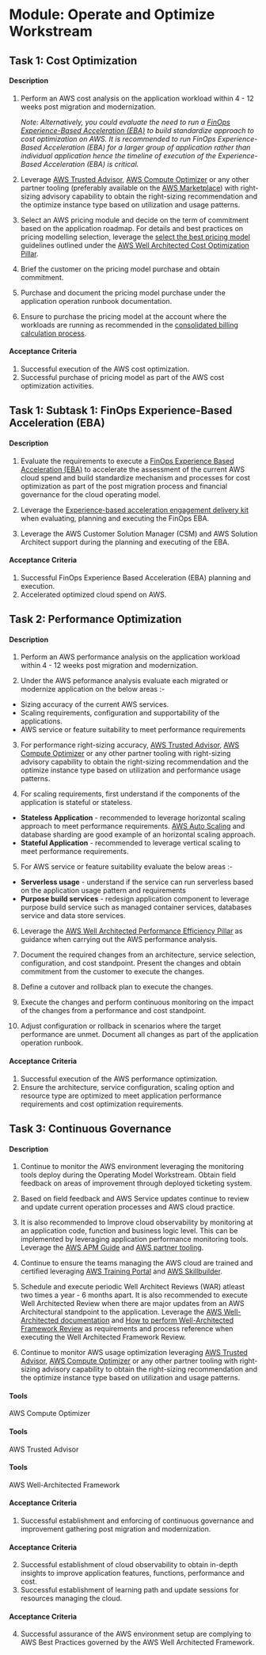 
# Module: Operate and Optimize Workstream
## Task 1: Cost Optimization
#### Description
1. Perform an AWS cost analysis on the  application workload within 4 - 12 weeks post migration and modernization.

	*Note: Alternatively,  you could evaluate the need to run a [FinOps Experience-Based Acceleration (EBA)](https://aws.amazon.com/experience-based-acceleration/) to build standardize approach to cost optimization on AWS. It is recommended to run FinOps Experience-Based Acceleration (EBA) for a larger group of application rather than individual application hence the timeline of execution of the Experience-Based Acceleration (EBA) is critical.*

2. Leverage [AWS Trusted Advisor](https://aws.amazon.com/premiumsupport/technology/trusted-advisor/), [AWS Compute Optimizer](https://aws.amazon.com/compute-optimizer/) or any other partner tooling (preferably available on the [AWS Marketplace](https://aws.amazon.com/marketplace)) with right-sizing advisory capability to obtain the right-sizing recommendation and the optimize instance type based on utilization and usage patterns. 

3. Select an AWS pricing module and decide on the term of commitment based on the application roadmap.  For details and best practices on pricing modelling selection, leverage the [select the best pricing model ](https://docs.aws.amazon.com/wellarchitected/latest/cost-optimization-pillar/select-the-best-pricing-model.html) guidelines outlined under the [AWS Well Architected Cost Optimization Pillar](https://docs.aws.amazon.com/wellarchitected/latest/cost-optimization-pillar/welcome.html).

4. Brief the customer on the pricing model purchase and obtain commitment. 

5. Purchase and document the pricing model purchase under the application operation runbook documentation.

6. Ensure to purchase the pricing model at the account where the workloads are running as recommended in the [consolidated billing calculation process](https://docs.aws.amazon.com/awsaccountbilling/latest/aboutv2/con-bill-blended-rates.html#Calculation_Process).
#### Acceptance Criteria
1. Successful execution of the AWS cost optimization.
2. Successful purchase of pricing model as part of the AWS cost optimization activities.
## Task 1: Subtask 1: FinOps Experience-Based Acceleration (EBA)
#### Description
1. Evaluate the requirements to execute a [FinOps Experience Based Acceleration (EBA)](https://aws.amazon.com/experience-based-acceleration/) to accelerate the assessment of the current AWS cloud spend and build standardize mechanism and processes for cost optimization as part of the post migration process and financial governance for the cloud operating model.

2. Leverage the [Experience-based acceleration engagement delivery kit](https://apg-library.amazonaws.com/content/c33bd17e-da06-4701-8bd4-30e174c551a0) when evaluating, planning and executing the FinOps EBA.

3. Leverage the AWS Customer Solution Manager (CSM) and AWS Solution Architect support during the planning and executing of the EBA.
#### Acceptance Criteria
1. Successful FinOps Experience Based Acceleration (EBA) planning and execution.
2. Accelerated optimized cloud spend on AWS.
## Task 2: Performance Optimization
#### Description
1. Perform an AWS performance analysis on the application workload within 4 - 12 weeks post migration and modernization.

2. Under the AWS peformance analysis evaluate each migrated or modernize application on the below areas :-
* Sizing accuracy of the current AWS services.
* Scaling requirements, configuration and supportability of the applications.
* AWS service or feature suitability to meet performance requirements

3. For performance right-sizing accuracy, [AWS Trusted Advisor](https://aws.amazon.com/premiumsupport/technology/trusted-advisor/), [AWS Compute Optimizer](https://aws.amazon.com/compute-optimizer/) or any other partner tooling with right-sizing advisory capability to obtain the right-sizing recommendation and the optimize instance type based on utilization and performance usage patterns. 

4. For scaling requirements, first understand if the components of the application is stateful or stateless.
* **Stateless Application** - recommended to leverage horizontal scaling approach to meet performance requirements. [AWS Auto Scaling](https://docs.aws.amazon.com/autoscaling/ec2/userguide/what-is-amazon-ec2-auto-scaling.html) and database sharding are good example of an horizontal scaling approach.
* **Stateful Application** - recommended to leverage vertical scaling to meet performance requirements.

5. For AWS service or feature suitability evaluate the below areas :- 
* **Serverless usage** - understand if the service can run serverless based on the application usage pattern and requirements
* **Purpose build services** - redesign application component to leverage purpose build service such as managed  container services, databases service and data store services.

6. Leverage the [AWS Well Architected Performance Efficiency Pillar](https://docs.aws.amazon.com/wellarchitected/latest/performance-efficiency-pillar/welcome.html) as guidance when carrying out the AWS performance analysis. 

7. Document the required changes from an architecture, service selection, configuration, and cost standpoint. Present the changes and obtain commitment from the customer to execute the changes.

8. Define a cutover and rollback plan to execute the changes.

9. Execute the changes and perform continuous monitoring on the impact of the changes from a performance and cost standpoint.

10. Adjust configuration or rollback in scenarios where the target performance are unmet. Document all changes as part of the application operation runbook.
#### Acceptance Criteria
1. Successful execution of the AWS performance optimization.
2. Ensure the architecture, service configuration, scaling option and resource type are optimized to meet application performance requirements and cost optimization requirements.
## Task 3: Continuous Governance
#### Description
1. Continue to monitor the AWS environment leveraging the monitoring tools deploy during the Operating Model Workstream. Obtain field feedback on areas of improvement through deployed ticketing system.

2. Based on field feedback and AWS Service updates continue to review and update current operation processes and AWS cloud practice.

3.  It is also recommended to Improve cloud observability by monitoring at an application code, function and business logic level. This can be implemented by leveraging application performance monitoring tools. Leverage the [AWS APM Guide](https://aws.amazon.com/what-is/application-performance-monitoring/) and [AWS partner tooling](https://docs.aws.amazon.com/wellarchitected/latest/management-and-governance-guide/integrated-observability-partners.html).

4. Continue to ensure the teams managing the AWS cloud are trained and certified leveraging  [AWS Training Portal](https://www.aws.training/) and [AWS Skillbuilder](https://skillbuilder.aws/).

5. Schedule and execute periodic Well Architect Reviews (WAR) atleast two times a year - 6 months apart.  It is also recommended to execute Well Architected Review when there are major updates from an AWS Architectural standpoint to the application. Leverage the [AWS Well-Architected documentation](https://docs.aws.amazon.com/wellarchitected/latest/framework/welcome.html) and  [How to perform Well-Architected Framework Review](https://aws.amazon.com/blogs/mt/how-to-perform-a-well-architected-framework-review-part1/) as requirements and process reference when executing the Well Architected Framework Review. 

6. Continue to monitor AWS usage optimization leveraging [AWS Trusted Advisor](https://aws.amazon.com/premiumsupport/technology/trusted-advisor/), [AWS Compute Optimizer](https://aws.amazon.com/compute-optimizer/) or any other partner tooling with right-sizing advisory capability to obtain the right-sizing recommendation and the optimize instance type based on utilization and usage patterns.

#### Tools
AWS Compute Optimizer
#### Tools
AWS Trusted Advisor
#### Tools
AWS Well-Architected Framework
#### Acceptance Criteria
1. Successful establishment and enforcing of continuous governance and improvement gathering post migration and modernization.

#### Acceptance Criteria
2. Successful establishment of cloud observability to obtain in-depth insights to improve application features, functions, performance and cost.
3. Successful establishment of learning path and update sessions for resources managing the cloud.
#### Acceptance Criteria
4. Successful assurance of the AWS environment setup are complying to AWS Best Practices governed by the AWS Well Architected Framework.